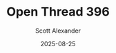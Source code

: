 ---
layout: podcast
title: "Open Thread 396"
author: Scott Alexander
description: https://www.astralcodexten.com/p/open-thread-396
date: 2025-08-25
length: 1224195
duration: 306
guid: open-thread-396
---